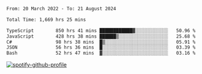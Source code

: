 <!--START_SECTION:waka-->

```txt
From: 20 March 2022 - To: 21 August 2024

Total Time: 1,669 hrs 25 mins

TypeScript        850 hrs 41 mins ████████████▓░░░░░░░░░░░░   50.96 %
JavaScript        428 hrs 38 mins ██████▒░░░░░░░░░░░░░░░░░░   25.68 %
C#                98 hrs 38 mins  █▒░░░░░░░░░░░░░░░░░░░░░░░   05.91 %
JSON              56 hrs 36 mins  █░░░░░░░░░░░░░░░░░░░░░░░░   03.39 %
Bash              52 hrs 47 mins  ▓░░░░░░░░░░░░░░░░░░░░░░░░   03.16 %
```

<!--END_SECTION:waka-->
[![spotify-github-profile](https://spotify-github-profile.vercel.app/api/view?uid=c00zprrvy9xiloa9qnco3hmng&cover_image=true&theme=novatorem&show_offline=false&background_color=121212&bar_color=53b14f&bar_color_cover=false)](https://spotify-github-profile.vercel.app/api/view?uid=c00zprrvy9xiloa9qnco3hmng&redirect=true)



